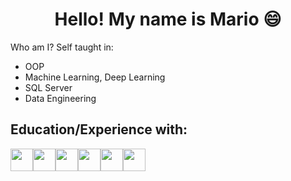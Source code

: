 <h1 align="center">Hello! My name is Mario 😄</h1>  

Who am I?
  Self taught in:
  - OOP 
  - Machine Learning, Deep Learning
  - SQL Server
  - Data Engineering

Education/Experience with:
-----
<img src="https://user-images.githubusercontent.com/56364889/177648132-8b71373a-6be9-4bfd-9ea7-da30c29e76c8.png" width="36"><img src="https://user-images.githubusercontent.com/56364889/177648162-63ac2eb6-c1b0-4813-968c-57a6760bb078.png" width="36"><img src="https://user-images.githubusercontent.com/56364889/177648225-5916b113-d40c-4a79-91f9-5d84f6ef300e.png" width="36"><img src="https://user-images.githubusercontent.com/56364889/177648327-dfd59115-049c-48f7-9e0b-983007d13ef0.png" width="36"><img src="https://user-images.githubusercontent.com/56364889/177648401-407027e7-8b4a-45b8-b8d7-eeb4c24d7a92.png" width="36"><img src="https://user-images.githubusercontent.com/56364889/177648443-9a5536e1-fc33-43f7-b69d-675ceb121714.png" width="36">
